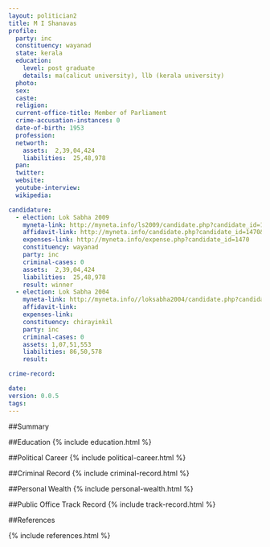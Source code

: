 ```yaml
---
layout: politician2
title: M I Shanavas
profile: 
  party: inc
  constituency: wayanad
  state: kerala
  education: 
    level: post graduate
    details: ma(calicut university), llb (kerala university)
  photo: 
  sex: 
  caste: 
  religion: 
  current-office-title: Member of Parliament
  crime-accusation-instances: 0
  date-of-birth: 1953
  profession: 
  networth: 
    assets:  2,39,04,424
    liabilities:  25,48,978
  pan: 
  twitter: 
  website: 
  youtube-interview: 
  wikipedia: 

candidature: 
  - election: Lok Sabha 2009
    myneta-link: http://myneta.info/ls2009/candidate.php?candidate_id=1470
    affidavit-link: http://myneta.info/candidate.php?candidate_id=1470&scan=original
    expenses-link: http://myneta.info/expense.php?candidate_id=1470
    constituency: wayanad 
    party: inc
    criminal-cases: 0
    assets:  2,39,04,424
    liabilities:  25,48,978
    result: winner 
  - election: Lok Sabha 2004
    myneta-link: http://myneta.info//loksabha2004/candidate.php?candidate_id=1857
    affidavit-link: 
    expenses-link: 
    constituency: chirayinkil 
    party: inc
    criminal-cases: 0
    assets: 1,07,51,553
    liabilities: 86,50,578
    result:  

crime-record: 

date: 
version: 0.0.5
tags: 
---
```

##Summary


##Education
{% include education.html %}


##Political Career
{% include political-career.html %}


##Criminal Record
{% include criminal-record.html %}


##Personal Wealth
{% include personal-wealth.html %}


##Public Office Track Record
{% include track-record.html %}


##References


{% include references.html %}